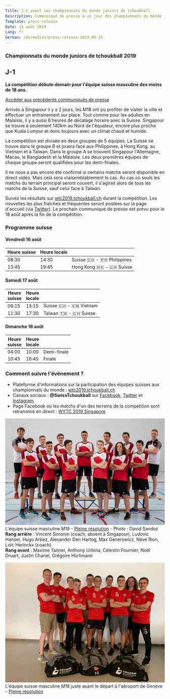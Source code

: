 ```yaml
---
Title: J-1 avant les championnats du monde juniors de tchoukball
Description: Communiqué de presse à un jour des championnats du monde juniors de tchoukball FITB de 2019
Template: press-release
Date: 15 août 2019
Lang: fr
German: /de/medias/press-release-2019-08-15
---
```


### Championnats du monde juniors de&nbsp;tchoukball&nbsp;2019
## J-1

**La compétition débute demain pour l'équipe suisse masculine des moins de 18 ans.**

[Accéder aux précédents communiqués de presse](/medias)

Arrivés à Singapour il y a 2 jours, les M18 ont pu profiter de visiter la ville et effectuer un entrainement sur place. Tout comme pour les adultes en Malaisie, il y a aussi 6 heures de décalage horaire avec la Suisse. Singapour se trouve à seulement 140km au Nord de l'équateur, encore plus proche que Kuala Lumpur et donc toujours avec un climat chaud et humide.

La compétition est divisée en deux groupes de 5 équipes. La Suisse se trouve dans le groupe B et jouera face aux Philippines, à Hong Kong, au Vietnam et à Taïwan. Dans le groupe A se trouvent Singapour l'Allemagne, Macao, le Bangladesh et la Malaisie. Les deux premières équipes de chaque groupe seront qualifiées pour les demi-finales.

Il ne nous a pas encore été confirmé si certains matchs seront disponible en direct vidéo. Mais cela sera vraisemblablement le cas. Au cas où seuls les matchs du terrain principal seront couvert, il s'agirait alors de tous les matchs de la Suisse, sauf celui face à Taïwan.

Suivez les résultats sur [wtc2019.tchoukball.ch](https://wtc2019.tchoukball.ch) durant la compétition. Les nouvelles les plus fraîches et fréquentes seront postées sur la page d'accueil (via [Twitter](https://twitter.com/SwissTchoukball)). Le prochain communiqué de presse est prévu pour le 18 août après la fin de la compétition.

### Programme suisse

#### Vendredi 16 août

| Heure suisse | Heure locale |                           |
|--------------|--------------|---------------------------|
| 08:30        | 14:30       | Suisse&nbsp;🇨🇭 - 🇵🇭&nbsp;Philippines |
| 13:45        | 19:45       | Hong Kong&nbsp;🇭🇰 - 🇨🇭&nbsp;Suisse |


#### Samedi 17 août

| Heure<br>suisse | Heure<br>locale |                            |
|-----------------|-------------|--------------------------------|
| 09:15         | 15:15       | Suisse&nbsp;🇨🇭 - 🇻🇳&nbsp;Vietnam |
| 11:30         | 17:30       | Taïwan&nbsp;🇹🇼 - 🇨🇭&nbsp;Suisse |

#### Dimanche 18 août

| Heure<br>suisse | Heure<br>locale |                          |
|---------------|-------------|--------------------------------|
| 04:00         | 10:00       | Demi-finale |
| 10:45         | 16:45       | Finale |

### Comment suivre l'événement ?

- Plateforme d'informations sur la participation des équipes suisses aux championnats du monde : [wtc2019.tchoukball.ch](https://wtc2019.tchoukball.ch)
- Canaux sociaux : **@SwissTchoukball** sur [Facebook](https://facebook.com/SwissTchoukball), [Twitter](https://twitter.com/SwissTchoukball) et [Instagram](https://instagram.com/SwissTchoukball).
- Page Facebook où les matchs d'un des terrains de la compétition sont retransmis en direct : [WYTC 2019 Singapore](https://www.facebook.com/WYTC-2019-Singapore-113280396695812)

![L'équipe suisse masculine M18](/assets/images/photos/20190629_CadreNational_M18Garcons_DSandoz_0169_web.jpg)
L'équipe suisse masculine M18 - [Pleine résolution](https://files.tchoukball.ch/medias/2019/wtc2019/Photos_equipes/20190629_EquipeSuisseM18Masculine_DSandoz_0169.jpg) - Photo : David Sandoz  
**Rang arrière** : Vincent Simonin (coach, absent à Singapour), Ludovic Hanser, Hugo Arbez, Alexander Den Hartog, Max Generowicz, Névé Rion, Loïc Herinckx (coach)  
**Rang avant** : Maxime Tanner, Anthony Urbina, Célestin Fournier, Noël Druart, Justin Chanel, Grégoire Hürlimann

![L'équipe suisse masculine M18 juste avant le départ à l'aéroport de Genève](/assets/images/photos/20190812_WYTC_M18_GeneveAeroport_web.jpg)
L'équipe suisse masculine M18 juste avant le départ à l'aéroport de Genève   - [Pleine résolution](/assets/images/photos/20190812_WYTC_M18_GeneveAeroport.jpg)